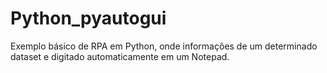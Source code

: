 # Python_pyautogui
Exemplo básico de RPA em Python, onde informações de um determinado dataset e digitado automaticamente em um Notepad.
